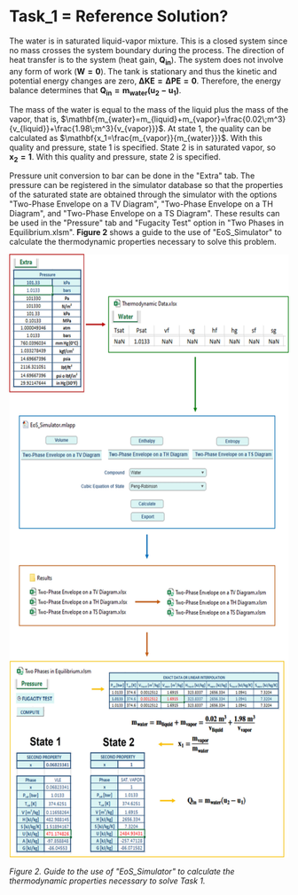 # Task_1 = Reference Solution?

The water is in saturated liquid-vapor mixture. This is a closed system since no mass crosses the system boundary during the process. The direction of heat transfer is to the system (heat gain, $\mathbf{Q_{in}}$). The system does not involve any form of work ($\mathbf{W=0}$). The tank is stationary and thus the kinetic and potential energy changes are zero, $\mathbf{\Delta KE=\Delta PE=0}$. Therefore, the energy balance determines that $\mathbf{Q_{in}=m_{water}(u_2-u_1)}$.

The mass of the water is equal to the mass of the liquid plus the mass of the vapor, that is, $\mathbf{m_{water}=m_{liquid}+m_{vapor}=\frac{0.02\;m^3}{v_{liquid}}+\frac{1.98\;m^3}{v_{vapor}}}$. At state 1, the quality can be calculated as $\mathbf{x_1=\frac{m_{vapor}}{m_{water}}}$. With this quality and pressure, state 1 is specified. State 2 is in saturated vapor, so $\mathbf{x_2=1}$. With this quality and pressure, state 2 is specified.

Pressure unit conversion to bar can be done in the "Extra" tab. The pressure can be registered in the simulator database so that the properties of the saturated state are obtained through the simulator with the options "Two-Phase Envelope on a TV Diagram", "Two-Phase Envelope on a TH Diagram", and "Two-Phase Envelope on a TS Diagram". These results can be used in the "Pressure" tab and "Fugacity Test" option in "Two Phases in Equilibrium.xlsm". **Figure 2** shows a guide to the use of "EoS_Simulator" to calculate the thermodynamic properties necessary to solve this problem.

<img src="https://github.com/IMClick-Project/IQ/blob/main/Cubic%20Equations%20of%20State%20Simulator/MATLAB%20Grader/Assignment%203/Problem%206/Assessment%20and%20Code/T6-1.jpg" width="599" height="1088">

*Figure 2. Guide to the use of "EoS_Simulator" to calculate the thermodynamic properties necessary to solve Task 1.*